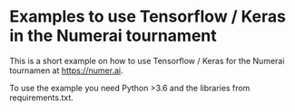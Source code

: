 # Examples to use Tensorflow / Keras in the Numerai tournament

This is a short example on how to use Tensorflow / Keras for the Numerai tournamen at https://numer.ai.

To use the example you need Python >3.6 and the libraries from requirements.txt.  
